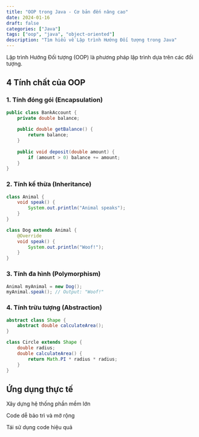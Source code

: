 ```yaml
---
title: "OOP trong Java - Cơ bản đến nâng cao"
date: 2024-01-16
draft: false
categories: ["Java"]
tags: ["oop", "java", "object-oriented"]
description: "Tìm hiểu về Lập trình Hướng Đối tượng trong Java"
---
```


Lập trình Hướng Đối tượng (OOP) là phương pháp lập trình dựa trên các đối tượng.

## 4 Tính chất của OOP

### 1. Tính đóng gói (Encapsulation)
```java
public class BankAccount {
    private double balance;
    
    public double getBalance() {
        return balance;
    }
    
    public void deposit(double amount) {
        if (amount > 0) balance += amount;
    }
}
```
### 2. Tính kế thừa (Inheritance)
```java
class Animal {
    void speak() { 
        System.out.println("Animal speaks"); 
    }
}

class Dog extends Animal {
    @Override
    void speak() { 
        System.out.println("Woof!"); 
    }
}
```
### 3. Tính đa hình (Polymorphism)
```java
Animal myAnimal = new Dog();
myAnimal.speak(); // Output: "Woof!"
```
### 4. Tính trừu tượng (Abstraction)
```java
abstract class Shape {
    abstract double calculateArea();
}

class Circle extends Shape {
    double radius;
    double calculateArea() {
        return Math.PI * radius * radius;
    }
}
```
## Ứng dụng thực tế
Xây dựng hệ thống phần mềm lớn

Code dễ bảo trì và mở rộng

Tái sử dụng code hiệu quả